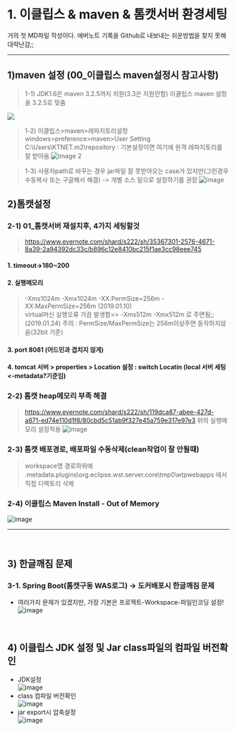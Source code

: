 # 1. 이클립스 & maven & 톰캣서버 환경세팅
거의 첫 MD파일 작성이다. 에버노트 기록을 Github로 내보내는 쉬운방법을 찾지 못해 대략난감;;

<hr>

## 1)maven 설정 (00_이클립스 maven설정시 참고사항)
 >1-1) JDK1.6은 maven 3.2.5까지 지원(3.3은 지원안함)
 >이클립스 maven 설정을 3.2.5로 맞춤
 <div><img src="https://user-images.githubusercontent.com/45334819/53677741-43e2be00-3cf8-11e9-9ff2-d9f47807fb73.png"></div>

 >1-2) 이클립스>maven>레파지토리설정
 >windows>preference>maven>User Setting
 >C:\Users\KTNET\.m2\repository 
  : 기본설정이면 여기에 원격 레파지토리를 잘 받아옴
 ![image 2](https://user-images.githubusercontent.com/45334819/53677742-43e2be00-3cf8-11e9-9a68-16dc0c19614c.png)

 >1-3) 사용자path로 바꾸는 경우 jar파일 잘 못받아오는 case가 있지만(그런경우 수동복사 또는 구글해서 해결) -> 개별 소스 밑으로 설정하기를 권장
 ![image](https://user-images.githubusercontent.com/45334819/53677743-447b5480-3cf8-11e9-8f28-5f44a03eed08.png)



## 2)톰캣설정

### 2-1) 01_톰캣서버 재설치후, 4가지 세팅할것
 > https://www.evernote.com/shard/s222/sh/35367301-2576-4671-8a39-2a94392dc33c/b896c12e8410bc215f1ae3cc98eee745
#### 1. timeout->180~200
#### 2. 실행메모리
 > -Xms1024m -Xmx1024m -XX:PermSize=256m -XX:MaxPermSize=256m  (2019.01.10) <br>
 > virtual머신 실행오류 가끔 발생함=> -Xms512m -Xmx512m 로 주면됨;;(2019.01.24)
 > 주의 : PermSize/MaxPermSize는 256m이상주면 동작하지않음(32bit 기준)  
#### 3. port 8081 (어드민과 겹치지 않게)
#### 4. tomcat 서버 > properties > Location 설정 : switch Locatin (local 서버 세팅 <-metadata?기준임)

### 2-2) 톰캣 heap메모리 부족 해결
 > https://www.evernote.com/shard/s222/sh/119dca87-abee-427d-a871-ed74e110d1f8/80cbd5c51ab9f327e45a759e317e97e3
 > 위의 실행메모리 설정적용
![image](https://user-images.githubusercontent.com/45334819/53677849-0aab4d80-3cfa-11e9-81a3-0304cd336699.png)

### 2-3) 톰캣 배포경로, 배포파일 수동삭제(clean작업이 잘 안될때)
 > workspace명 경로하위에 .metadata\.plugins\org.eclipse.wst.server.core\tmp0\wtpwebapps 에서 직접 디렉토리 삭제

### 2-4) 이클립스 Maven Install - Out of Memory   
![image](https://user-images.githubusercontent.com/45334819/68032921-fd6bb600-fd01-11e9-97e2-2dbac8619441.png)  

<hr>
<br>

## 3) 한글깨짐 문제  
### 3-1. Spring Boot(톰캣구동 WAS로그) -> 도커배포시 한글깨짐 문제  
- 여러가지 문제가 있겠지만, 가장 기본은 프로젝트-Workspace-파일인코딩 설정!  
![image](https://user-images.githubusercontent.com/45334819/68033583-5556ec80-fd03-11e9-8f05-2599b08e421c.png)  
<br>

## 4) 이클립스 JDK 설정 및 Jar class파일의 컴파일 버전확인
- JDK설정  
![image](https://user-images.githubusercontent.com/45334819/78940408-c12e5400-7af0-11ea-9d4f-25674db296cf.png)
- class 컴파일 버전확인  
![image](https://user-images.githubusercontent.com/45334819/78940476-e15e1300-7af0-11ea-9730-b9dbb498e84c.png)
- jar export시 압축설정  
![image](https://user-images.githubusercontent.com/45334819/78940491-e58a3080-7af0-11ea-8d0c-60b06cd83bbe.png)








